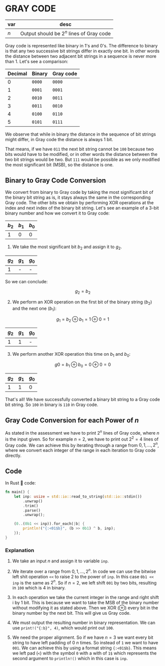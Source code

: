 # GRAY CODE

| var | desc                                      |
| --- | ----------------------------------------- |
| $n$ | Output should be $2^n$ lines of Gray code |

Gray code is represented like binary in 1's and 0's. The difference to binary is that any two successive bit strings differ in exactly one bit. In other words the distance between two adjacent bit strings in a sequence is never more than 1. Let's see a comparison:

| Decimal | Binary | Gray code |
| ------- | ------ | --------- |
| 0       | `0000` | `0000`    |
| 1       | `0001` | `0001`    |
| 2       | `0010` | `0011`    |
| 3       | `0011` | `0010`    |
| 4       | `0100` | `0110`    |
| 5       | `0101` | `0111`    |

We observe that while in binary the distance in the sequence of bit strings might differ, in Gray code the distance is always 1 bit.

That means, if we have `011` the next bit string cannot be `100` because two bits would have to be modified, or in other words the distance between the two bit strings would be two. But `111` would be possible as we only modified the most significant bit (MSB), so the distance is one.

## Binary to Gray Code Conversion

We convert from binary to Gray code by taking the most significant bit of the binary bit string as is, it stays always the same in the corresponding Gray code. The other bits we obtain by performing XOR operations at the index and next index of the binary bit string. Let's see an example of a 3-bit binary number and how we convert it to Gray code:

| $b_2$ | $b_1$ | $b_0$ |
| ----- | ----- | ----- |
| 1     | 0     | 0     |

1. We take the most significant bit $b_2$ and assign it to $g_2$.

| $g_2$ | $g_1$ | $g_0$ |
| ----- | ----- | ----- |
| 1     | -     | -     |

So we can conclude:

$$g_2 = b_2$$

2. We perform an XOR operation on the first bit of the binary string ($b_2$) and the next one ($b_1$):

$$g_1 = b_2 \oplus b_1 = 1 \oplus 0 = 1$$

| $g_2$ | $g_1$ | $g_0$ |
| ----- | ----- | ----- |
| 1     | 1     | -     |

3. We perform another XOR operation this time on $b_1$ and $b_0$:

$$g0 = b_1 \oplus b_0 = 0 \oplus 0 = 0$$

| $g_2$ | $g_1$ | $g_0$ |
| ----- | ----- | ----- |
| 1     | 1     | 0     |

That's all! We have successfully converted a binary bit string to a Gray code bit string. So `100` in binary is `110` in Gray code.

## Gray Code Conversion for each Power of $n$

As stated in the assessment we have to print $2^n$ lines of Gray code, where $n$ is the input given. So for example $n = 2$, we have to print out $2^2 = 4$ lines of Gray code. We can achieve this by iterating through a range from $0, 1, ..., 2^n$, where we convert each integer of the range in each iteration to Gray code directly.

## Code

In Rust 🦀 code:

```rust
fn main() {
    let inp: usize = std::io::read_to_string(std::io::stdin())
        .unwrap()
        .trim()
        .parse()
        .unwrap();

    (0..(0b1 << inp)).for_each(|b| {
        println!("{:<01$b}", (b >> 0b1) ^ b, inp);
    });
}
```

### Explanation

1. We take an input $n$ and assign it to variable `inp`.

2. We iterate over a range from $0, 1, ..., 2^n$. In code we can use the bitwise left shit operation `<<` to raise 2 to the power of `inp`. In this case `0b1 << inp` is the same as $2^n$. So if $n = 2$, we left shift `001` by two bits, resulting in `100` which is 4 in binary.

3. In each operation we take the current integer in the range and right shift i by 1 bit. This is because we want to take the MSB of the binary number without modifying it as stated above. Then we XOR ($\oplus$) every bit in the binary number by the next bit. This will give us Gray code.

4. We must output the resulting number in binary representation. We can use `print!("{:b}", 4)`, which would print out `100`.

5. We need the proper alignment. So if we have $n = 3$ we want every bit string to have left padding of 0 $n$ times. So instead of `1` we want to have `001`. We can achieve this by using a format string `{:<01$b}`. This means we left pad (`<`) with the symbol `0` with a with of `1$` which represents the second argument to `println!()` which in this case is `inp`.
